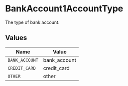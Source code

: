 # BankAccount1AccountType

The type of bank account.


## Values

| Name           | Value          |
| -------------- | -------------- |
| `BANK_ACCOUNT` | bank_account   |
| `CREDIT_CARD`  | credit_card    |
| `OTHER`        | other          |